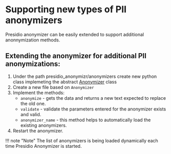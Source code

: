 # Supporting new types of PII anonymizers

Presidio anonymizer can be easily extended to support additional anonnymization methods.

## Extending the anonymizer for additional PII anonymizations:

1. Under the path presidio_anonymizr/anonymizers create  new python class implemeting the abstract [Anonymizer](https://github.com/microsoft/presidio/blob/main/presidio-anonymizer/presidio_anonymizer/anonymizers/anonymizer.py) class 
2. Create a new file based on `Anonymizer`
3. Implement the methods: 
    - `anonymize` - gets the data and returns a new text expected to replace the old one.
    - `validate` - validate the parameters entered for the anonymizer exists and valid.
    - `anonymizer_name` - this method helps to automatically load the existing anonymizers.
4. Restart the anonymizer.

!!! note "Note"
    The list of anonymizers is being loaded dynamically each time Presidio Anonymizer is started.


